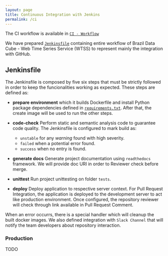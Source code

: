 ```yaml
---
layout: page
title: Continuous Integration with Jenkins
permalink: /ci
---
```


The CI workflow is available in [`CI - Workflow`](https://drive.google.com/file/d/1QgSeMcNRph6ORE6kDDf_qazYtntqYpKb/view)

We have prepared [`Jenkinsfile`](./Jenkinsfile) containing entire workflow of Brazil Data Cube - Web Time Series Service (WTSS) to represent mainly the integration with GitHub.

## Jenkinsfile

The Jenkinsfile is composed by five six steps that must be strictly followed in order to keep the funcionalities working as expected.
These steps are defined as:

* **prepare environment** which it builds Dockerfile and install Python package dependencies defined in [`requirements.txt`](./requirements.txt). After that, the create image will be used to run the other steps.

* **code-check** Perform static and semantic analysis code to guarantee code quality. The Jenkinsfile is configured to mark build as:
    - `unstable` for any *warning* found with high severity.
    - `failed` when a potential error found.
    - `success` when no entry is found.

* **generate docs** Generate project documentation using `readthedocs` framework. We will provide doc URI in order to Reviewer check before merge.

* **unittest** Run project unittesting on folder `tests`.

* **deploy** Deploy application to respective server context. For Pull Request Integration, the application is deployed to the development server to act like production environment. Once configured, the repository reviewer will check through link available in Pull Request Comment.

When an error occurrs, there is a special handler which will cleanup the built docker images. We also defined integration with `Slack Channel` that will notify the team developers about repository interaction.

### Production

TODO
